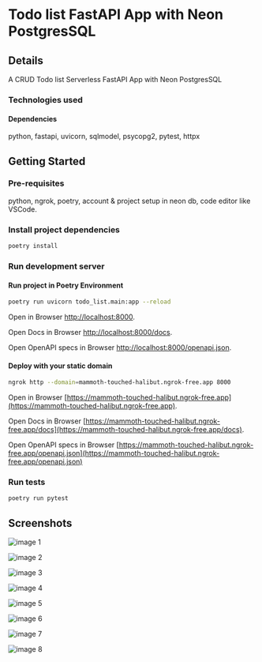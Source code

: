 # Todo list FastAPI App with Neon PostgresSQL

## Details

A CRUD Todo list Serverless FastAPI App with Neon PostgresSQL

### Technologies used

#### Dependencies

python, fastapi, uvicorn, sqlmodel, psycopg2, pytest, httpx

## Getting Started

### Pre-requisites

python, ngrok, poetry, account & project setup in neon db, code editor like VSCode.

### Install project dependencies

```bash
poetry install
```

### Run development server

#### Run project in Poetry Environment

```bash
poetry run uvicorn todo_list.main:app --reload
```

Open in Browser [http://localhost:8000](http://localhost:8000).

Open Docs in Browser [http://localhost:8000/docs](http://localhost:8000/docs).

Open OpenAPI specs in Browser [http://localhost:8000/openapi.json](http://localhost:8000/openapi.json).

#### Deploy with your static domain

```bash
ngrok http --domain=mammoth-touched-halibut.ngrok-free.app 8000
```

Open in Browser [https://mammoth-touched-halibut.ngrok-free.app](https://mammoth-touched-halibut.ngrok-free.app).

Open Docs in Browser [https://mammoth-touched-halibut.ngrok-free.app/docs](https://mammoth-touched-halibut.ngrok-free.app/docs).

Open OpenAPI specs in Browser [https://mammoth-touched-halibut.ngrok-free.app/openapi.json](https://mammoth-touched-halibut.ngrok-free.app/openapi.json)

### Run tests

```bash
poetry run pytest
```

## Screenshots

![image 1](./assets/image-3.png)

![image 2](./assets/image-2.png)

![image 3](./assets/image-1.png)

![image 4](./assets/image.png)

![image 5](./assets/image3.png)

![image 6](./assets/image4.png)

![image 7](./assets/image2.png)

![image 8](./assets/image5.png)
